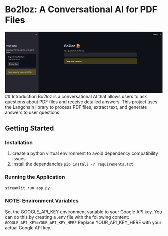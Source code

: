 # Bo2loz: A Conversational AI for PDF Files
<img src="./assets/Picture1.png"/>
## Introduction
Bo2loz is a conversational AI that allows users to ask questions about PDF files and receive detailed answers. This project uses the Langchain library to process PDF files, extract text, and generate answers to user questions.

## Getting Started

### Installation
1. create a python virtual environment to avoid dependency compatibility issues
2. install the dependancies `pip install -r requirements.txt`

### Running the Application
`streamlit run app.py`

### NOTE: Environment Variables
Set the GOOGLE_API_KEY environment variable to your Google API key. You can do this by creating a .env file with the following content:
`GOOGLE_API_KEY=YOUR_API_KEY_HERE`
Replace YOUR_API_KEY_HERE with your actual Google API key.